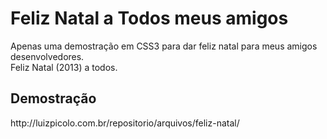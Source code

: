 <h1>Feliz Natal a Todos meus amigos</h1>
<p>Apenas uma demostração em CSS3 para dar feliz natal para meus amigos desenvolvedores. <br />Feliz Natal (2013) a todos.</p>
<h2>Demostração</h2>
http://luizpicolo.com.br/repositorio/arquivos/feliz-natal/